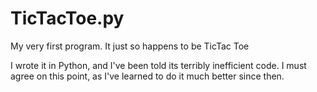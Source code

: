 # TicTacToe.py
My very first program. It just so happens to be TicTac Toe

I wrote it in Python, and I've been told its terribly inefficient code.
I must agree on this point, as I've learned to do it much better since then.
